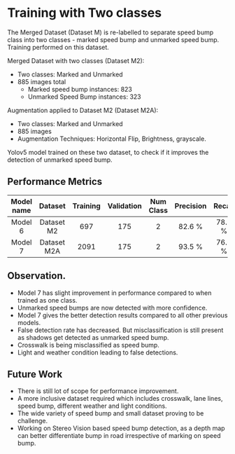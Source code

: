 # Training with Two classes

The Merged Dataset (Dataset M) is re-labelled to separate speed bump class into two classes - marked speed bump and unmarked speed bump.
Training performed on this dataset.

Merged Dataset with two classes (Dataset M2):    
* Two classes: Marked and Unmarked
* 885 images total
    * Marked speed bump instances: 823
    * Unmarked Speed Bump instances: 323

Augmentation applied to Dataset M2 (Dataset M2A):  
* Two classes: Marked and Unmarked
* 885 images
* Augmentation Techniques: Horizontal Flip, Brightness, grayscale.

Yolov5 model trained on these two dataset, to check if it improves the detection of unmarked speed bump.

## Performance Metrics

| Model name    | Dataset       | Training    | Validation    | Num Class  | Precision  | Recall    | mAP@0.5   |
|:-------------:|:-------------:|:-----------:|:-------------:|:----------:|:----------:|:---------:|:---------:|
|Model 6        |Dataset M2     | 697         | 175           | 2          |82.6 %      | 78.2 %    | 80.29 %   |
|Model 7        |Dataset M2A    | 2091        | 175           | 2          |93.5 %      | 76.6 %    | 84.21 %   |

## Observation.

* Model 7 has slight improvement in performance compared to when trained as one class. 
* Unmarked speed bumps are now detected with more confidence.
* Model 7 gives the better detection results compared to all other previous models.
* False detection rate has decreased. But misclassification is still present as shadows get detected as unmarked speed bump.
* Crosswalk is being misclassified as speed bump.
* Light and weather condition leading to false detections.

## Future Work

* There is still lot of scope for performance improvement.
* A more inclusive dataset required which includes crosswalk, lane lines, speed bump, different weather and light conditions. 
* The wide variety of speed bump and small dataset proving to be challenge.
* Working on Stereo Vision based speed bump detection, as a depth map can better differentiate bump in road irrespective of marking on speed bump.
